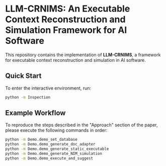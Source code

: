# LLM-CRNIMS: An Executable Context Reconstruction and Simulation Framework for AI Software

This repository contains the implementation of **LLM-CRNIMS**, a framework for executable context reconstruction and simulation in AI software.

## Quick Start

To enter the interactive environment, run:

```bash
python -m Inspection
```

## Example Workflow

To reproduce the steps described in the "Approach" section of the paper, please execute the following commands in order:

```bash
python -m Demo.demo_set_database
python -m Demo.demo_generate_doc_adapter
python -m Demo.demo_generate_static_executable
python -m Demo.demo_generate_NIM_simulation
python -m Demo.demo_execute_and_suggest
```

